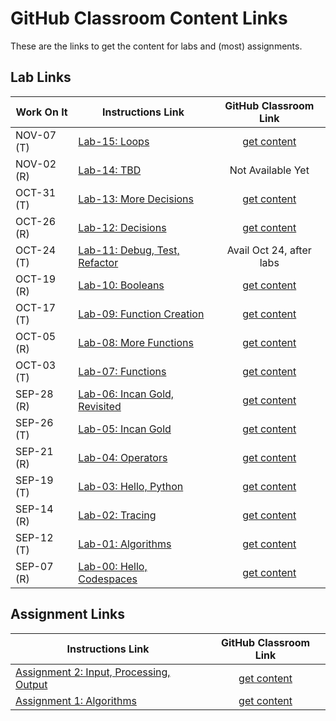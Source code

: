# GitHub Classroom Content Links

These are the links to get the content for labs and (most) assignments.

## Lab Links
| Work On It | Instructions Link                                                                                                                   | GitHub Classroom Link                                  |
|------------|-------------------------------------------------------------------------------------------------------------------------------------|:------------------------------------------------------:|
| NOV-07 (T) |[Lab-15: Loops](https://github.com/MRU-MACO-1701-004-202304/lab-instructions/blob/main/lab-15-loops.md) | [get content](https://classroom.github.com/a/uPqLHMgc) |
| NOV-02 (R) |[Lab-14: TBD](#) | Not Available Yet |
| OCT-31 (T) |[Lab-13: More Decisions](https://github.com/MRU-MACO-1701-004-202304/lab-instructions/blob/main/lab-13-more-decisions.md) | [get content](https://classroom.github.com/a/iN6H6esB) |
| OCT-26 (R) |[Lab-12: Decisions](https://github.com/MRU-MACO-1701-004-202304/lab-instructions/blob/main/lab-12-decisions.md) | [get content](https://classroom.github.com/a/M1OkanRR) |
| OCT-24 (T) |[Lab-11: Debug, Test, Refactor](#) | Avail Oct 24, after labs |
| OCT-19 (R) |[Lab-10: Booleans](https://github.com/MRU-MACO-1701-004-202304/lab-instructions/blob/main/lab-10-booleans.md) | [get content](https://classroom.github.com/a/VmHKe7I2) |
| OCT-17 (T) |[Lab-09: Function Creation](https://github.com/MRU-MACO-1701-004-202304/lab-instructions/blob/main/lab-09-function-creation.md) | [get content](https://classroom.github.com/a/cSUPm3Ni) |
| OCT-05 (R) |[Lab-08: More Functions](https://github.com/MRU-MACO-1701-004-202304/lab-instructions/blob/main/lab-08-more-functions.md) | [get content](https://classroom.github.com/a/W95t2tM3) |
| OCT-03 (T) |[Lab-07: Functions](https://github.com/MRU-MACO-1701-004-202304/lab-instructions/blob/main/lab-07-functions.md) | [get content](https://classroom.github.com/a/g1s2TpLV) |
| SEP-28 (R) |[Lab-06: Incan Gold, Revisited](https://github.com/MRU-MACO-1701-004-202304/lab-instructions/blob/main/lab-06-incan-gold-part-2.md) | [get content](https://classroom.github.com/a/IIQwiRBI) |
| SEP-26 (T) |[Lab-05: Incan Gold](https://github.com/MRU-MACO-1701-004-202304/lab-instructions/blob/main/lab-05-incan-gold-part-1.md) | [get content](https://classroom.github.com/a/c7xNbZxI) |
| SEP-21 (R) |[Lab-04: Operators](https://github.com/MRU-MACO-1701-004-202304/lab-instructions/blob/main/lab-04-operators.md) | [get content](https://classroom.github.com/a/2VXvCxyQ) |
| SEP-19 (T) |[Lab-03: Hello, Python](https://github.com/MRU-MACO-1701-004-202304/lab-instructions/blob/main/lab-03-hello-python.md) | [get content](https://classroom.github.com/a/2nvdP_3X) |
| SEP-14 (R) |[Lab-02: Tracing](https://github.com/MRU-MACO-1701-004-202304/lab-instructions/blob/main/lab-02-tracing.md) | [get content](https://classroom.github.com/a/SAQnXnYg) |
| SEP-12 (T) |[Lab-01: Algorithms](https://github.com/MRU-MACO-1701-004-202304/lab-instructions/blob/main/lab-01-algorithms.md) | [get content](https://classroom.github.com/a/WZctGML7) |
| SEP-07 (R) |[Lab-00: Hello, Codespaces](https://github.com/MRU-MACO-1701-004-202304/lab-instructions/blob/main/lab-00-hello-codespaces.md) | [get content](https://classroom.github.com/a/qoQDfmu4) |

## Assignment Links

| Instructions Link                                                                                                                   | GitHub Classroom Link                                  |
|-------------------------------------------------------------------------------------------------------------------------------------|:------------------------------------------------------:|
| [Assignment 2: Input, Processing, Output](https://docs.google.com/document/d/14orZVM23S8Z7-p6Y_LxE3LAK6Pd8Y6bhGjG7AKmJzYM/edit?usp=sharing) | [get content](https://classroom.github.com/a/DzImAtOC) |
| [Assignment 1: Algorithms](https://docs.google.com/document/d/1cm5yaTfboJv78_q7K4UKpcwWFtGqilr7Ahcdzxf-JWs/edit?usp=sharing) | [get content](https://classroom.github.com/a/4vhx3S05) |
